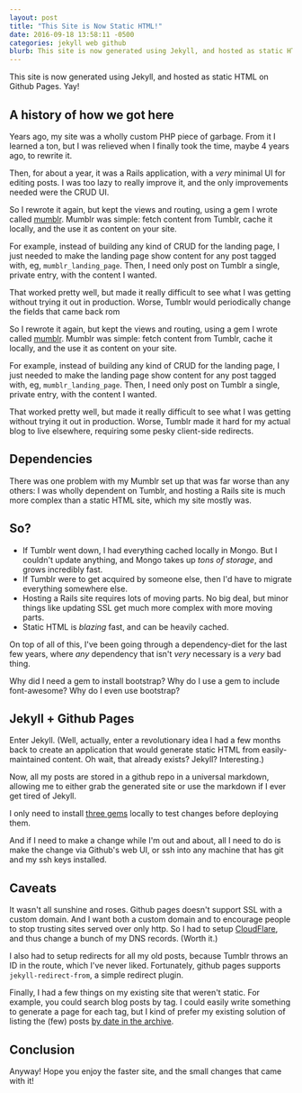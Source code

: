 ```yaml
---
layout: post
title: "This Site is Now Static HTML!"
date: 2016-09-18 13:58:11 -0500
categories: jekyll web github
blurb: This site is now generated using Jekyll, and hosted as static HTML on Github Pages. Yay!
---
```


This site is now generated using Jekyll, and hosted as static HTML on Github Pages. Yay!

## A history of how we got here

Years ago, my site was a wholly custom PHP piece of garbage. From it I learned a ton, but I was relieved when I finally took the time, maybe 4 years ago, to rewrite it.

Then, for about a year, it was a Rails application, with a _very_ minimal UI for editing posts. I was too lazy to really improve it, and the only improvements needed were the CRUD UI.

So I rewrote it again, but kept the views and routing, using a gem I wrote called [mumblr](/projects/mumblr). Mumblr was simple: fetch content from Tumblr, cache it locally, and the use it as content on your site.

For example, instead of building any kind of CRUD for the landing page, I just needed to make the landing page show content for any post tagged with, eg, `mumblr_landing_page`. Then, I need only post on Tumblr a single, private entry, with the content I wanted.

That worked pretty well, but made it really difficult to see what I was getting without trying it out in production. Worse, Tumblr would periodically change the fields that came back rom

So I rewrote it again, but kept the views and routing, using a gem I wrote called [mumblr](/projects/mumblr). Mumblr was simple: fetch content from Tumblr, cache it locally, and the use it as content on your site.

For example, instead of building any kind of CRUD for the landing page, I just needed to make the landing page show content for any post tagged with, eg, `mumblr_landing_page`. Then, I need only post on Tumblr a single, private entry, with the content I wanted.

That worked pretty well, but made it really difficult to see what I was getting without trying it out in production. Worse, Tumblr made it hard for my actual blog to live elsewhere, requiring some pesky client-side redirects.

## Dependencies

There was one problem with my Mumblr set up that was far worse than any others: I was wholly dependent on Tumblr, and hosting a Rails site is much more complex than a static HTML site, which my site mostly was.

## So?

* If Tumblr went down, I had everything cached locally in Mongo. But I couldn't update anything, and Mongo takes up _tons of storage_, and grows incredibly fast.
* If Tumblr were to get acquired by someone else, then I'd have to migrate everything somewhere else.
* Hosting a Rails site requires lots of moving parts. No big deal, but minor things like updating SSL get much more complex with more moving parts.
* Static HTML is _blazing_ fast, and can be heavily cached.

On top of all of this, I've been going through a dependency-diet for the last few years, where _any_ dependency that isn't _very_ necessary is a _very_ bad thing.

Why did I need a gem to install bootstrap? Why do I use a gem to include font-awesome? Why do I even use bootstrap?

## Jekyll + Github Pages

Enter Jekyll. (Well, actually, enter a revolutionary idea I had a few months back to create an application that would generate static HTML from easily-maintained content. Oh wait, that already exists? Jekyll? Interesting.)

Now, all my posts are stored in a github repo in a universal markdown, allowing me to either grab the generated site or use the markdown if I ever get tired of Jekyll.

I only need to install [three gems](https://github.com/thelowlypeon/thelowlypeon.github.io/blob/594eabdcd961e2677155278c92e76c2932111185/Gemfile#L5-L7) locally to test changes before deploying them.

And if I need to make a change while I'm out and about, all I need to do is make the change via Github's web UI, or ssh into any machine that has git and my ssh keys installed.

## Caveats

It wasn't all sunshine and roses. Github pages doesn't support SSL with a custom domain. And I want both a custom domain and to encourage people to stop trusting sites served over only http. So I had to setup [CloudFlare](https://www.cloudflare.com), and thus change a bunch of my DNS records. (Worth it.)

I also had to setup redirects for all my old posts, because Tumblr throws an ID in the route, which I've never liked. Fortunately, github pages supports `jekyll-redirect-from`, a simple redirect plugin.

Finally, I had a few things on my existing site that weren't static. For example, you could search blog posts by tag. I could easily write something to generate a page for each tag, but I kind of prefer my existing solution of listing the (few) posts [by date in the archive](/archive).

## Conclusion

Anyway! Hope you enjoy the faster site, and the small changes that came with it!
